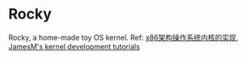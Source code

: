 # Rocky
Rocky, a home-made toy OS kernel. 
Ref: [x86架构操作系统内核的实现](http://wiki.0xffffff.org/), [JamesM's kernel development tutorials](http://www.jamesmolloy.co.uk/tutorial_html/)
